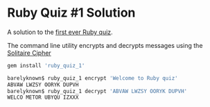 # Ruby Quiz #1 Solution

A solution to the [first ever Ruby quiz](http://rubyquiz.com/quiz1.html).

The command line utility encrypts and decrypts messages using the [Solitaire Cipher](http://www.schneier.com/solitaire.html)

```bash
gem install 'ruby_quiz_1'
```

```bash
barelyknown$ ruby_quiz_1 encrypt 'Welcome to Ruby quiz'
ABVAW LWZSY OORYK DUPVH
barelyknown$ ruby_quiz_1 decrypt 'ABVAW LWZSY OORYK DUPVH'
WELCO METOR UBYQU IZXXX
```

